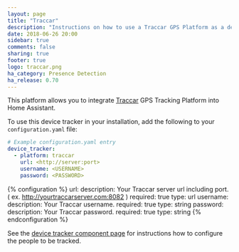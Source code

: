 ```yaml
---
layout: page
title: "Traccar"
description: "Instructions on how to use a Traccar GPS Platform as a device tracker."
date: 2018-06-26 20:00
sidebar: true
comments: false
sharing: true
footer: true
logo: traccar.png
ha_category: Presence Detection
ha_release: 0.70
---
```



This platform allows you to integrate [Traccar](https://www.traccar.org/) GPS Tracking Platform into Home Assistant.

To use this device tracker in your installation, add the following to your `configuration.yaml` file:

```yaml
# Example configuration.yaml entry
device_tracker:
  - platform: traccar
    url: <http://server:port>
    username: <USERNAME>
    password: <PASSWORD>
```

{% configuration %}
url:
  description: Your Traccar server url including port. ( ex. http://yourtraccarserver.com:8082 )
  required: true
  type: url
username:
  description: Your Traccar username.
  required: true
  type: string
password:
  description: Your Traccar password.
  required: true
  type: string
{% endconfiguration %}

See the [device tracker component page](/components/device_tracker/) for instructions how to configure the people to be tracked.

